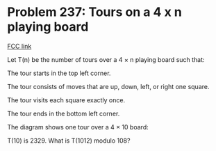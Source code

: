 # Problem 237: Tours on a 4 x n playing board

[FCC link](https://www.freecodecamp.org/learn/coding-interview-prep/project-euler/problem-237-tours-on-a-4-x-n-playing-board)

Let T(n) be the number of tours over a 4 × n playing board such that:

The tour starts in the top left corner.

The tour consists of moves that are up, down, left, or right one square.

The tour visits each square exactly once.

The tour ends in the bottom left corner.

The diagram shows one tour over a 4 × 10 board:

T(10) is 2329. What is T(1012) modulo 108?
